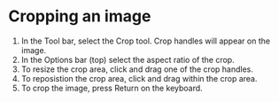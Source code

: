 # Cropping an image

1. In the Tool bar, select the Crop tool. Crop handles will appear on the image.
2. In the Options bar (top) select the aspect ratio of the crop. 
3. To resize the crop area, click and drag one of the crop handles.
4. To reposistion the crop area, click and drag within the crop area.
5. To crop the image, press Return on the keyboard.
